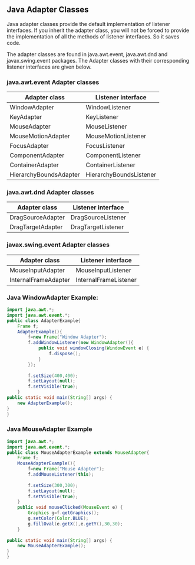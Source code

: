 ## Java Adapter Classes
Java adapter classes provide the default implementation of listener interfaces. If you inherit the adapter class, you will not be forced to provide the implementation of all the methods of listener interfaces. So it saves code.

The adapter classes are found in java.awt.event, java.awt.dnd and javax.swing.event packages. The Adapter classes with their corresponding listener interfaces are given below.

### java.awt.event Adapter classes

Adapter class  | Listener interface
--------------|------------------
WindowAdapter |	WindowListener
KeyAdapter | KeyListener
MouseAdapter |	MouseListener
MouseMotionAdapter | MouseMotionListener
FocusAdapter |	FocusListener
ComponentAdapter |	ComponentListener
ContainerAdapter |	ContainerListener
HierarchyBoundsAdapter | HierarchyBoundsListener

 
### java.awt.dnd Adapter classes
Adapter class |	Listener interface
-------------------|----------------
DragSourceAdapter |	DragSourceListener
DragTargetAdapter |	DragTargetListener


### javax.swing.event Adapter classes
Adapter class |	Listener interface
----------------------|--------------------
MouseInputAdapter |	MouseInputListener
InternalFrameAdapter |	InternalFrameListener


### Java WindowAdapter Example:
```java
import java.awt.*;  
import java.awt.event.*;  
public class AdapterExample{  
    Frame f;  
    AdapterExample(){  
        f=new Frame("Window Adapter");  
        f.addWindowListener(new WindowAdapter(){  
            public void windowClosing(WindowEvent e) {  
                f.dispose();  
            }  
        });  
          
        f.setSize(400,400);  
        f.setLayout(null);  
        f.setVisible(true);  
    }  
public static void main(String[] args) {  
    new AdapterExample();  
}  
}  
```

### Java MouseAdapter Example

```java
import java.awt.*;  
import java.awt.event.*;  
public class MouseAdapterExample extends MouseAdapter{  
    Frame f;  
    MouseAdapterExample(){  
        f=new Frame("Mouse Adapter");  
        f.addMouseListener(this);  
          
        f.setSize(300,300);  
        f.setLayout(null);  
        f.setVisible(true);  
    }  
    public void mouseClicked(MouseEvent e) {  
        Graphics g=f.getGraphics();  
        g.setColor(Color.BLUE);  
        g.fillOval(e.getX(),e.getY(),30,30);  
    }  
      
public static void main(String[] args) {  
    new MouseAdapterExample();  
}  
}  
```
